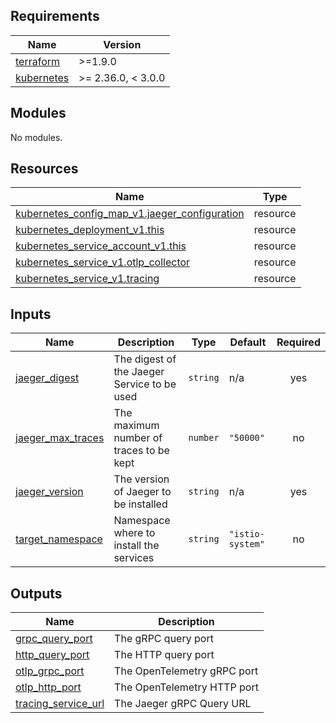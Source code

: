 <!-- BEGIN_TF_DOCS -->
## Requirements

| Name | Version |
|------|---------|
| <a name="requirement_terraform"></a> [terraform](#requirement\_terraform) | >=1.9.0 |
| <a name="requirement_kubernetes"></a> [kubernetes](#requirement\_kubernetes) | >= 2.36.0, < 3.0.0 |

## Modules

No modules.

## Resources

| Name | Type |
|------|------|
| [kubernetes_config_map_v1.jaeger_configuration](https://registry.terraform.io/providers/hashicorp/kubernetes/latest/docs/resources/config_map_v1) | resource |
| [kubernetes_deployment_v1.this](https://registry.terraform.io/providers/hashicorp/kubernetes/latest/docs/resources/deployment_v1) | resource |
| [kubernetes_service_account_v1.this](https://registry.terraform.io/providers/hashicorp/kubernetes/latest/docs/resources/service_account_v1) | resource |
| [kubernetes_service_v1.otlp_collector](https://registry.terraform.io/providers/hashicorp/kubernetes/latest/docs/resources/service_v1) | resource |
| [kubernetes_service_v1.tracing](https://registry.terraform.io/providers/hashicorp/kubernetes/latest/docs/resources/service_v1) | resource |

## Inputs

| Name | Description | Type | Default | Required |
|------|-------------|------|---------|:--------:|
| <a name="input_jaeger_digest"></a> [jaeger\_digest](#input\_jaeger\_digest) | The digest of the Jaeger Service to be used | `string` | n/a | yes |
| <a name="input_jaeger_max_traces"></a> [jaeger\_max\_traces](#input\_jaeger\_max\_traces) | The maximum number of traces to be kept | `number` | `"50000"` | no |
| <a name="input_jaeger_version"></a> [jaeger\_version](#input\_jaeger\_version) | The version of Jaeger to be installed | `string` | n/a | yes |
| <a name="input_target_namespace"></a> [target\_namespace](#input\_target\_namespace) | Namespace where to install the services | `string` | `"istio-system"` | no |

## Outputs

| Name | Description |
|------|-------------|
| <a name="output_grpc_query_port"></a> [grpc\_query\_port](#output\_grpc\_query\_port) | The gRPC query port |
| <a name="output_http_query_port"></a> [http\_query\_port](#output\_http\_query\_port) | The HTTP query port |
| <a name="output_otlp_grpc_port"></a> [otlp\_grpc\_port](#output\_otlp\_grpc\_port) | The OpenTelemetry gRPC port |
| <a name="output_otlp_http_port"></a> [otlp\_http\_port](#output\_otlp\_http\_port) | The OpenTelemetry HTTP port |
| <a name="output_tracing_service_url"></a> [tracing\_service\_url](#output\_tracing\_service\_url) | The Jaeger gRPC Query URL |
<!-- END_TF_DOCS -->